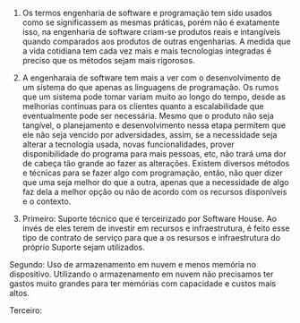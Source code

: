 1. Os termos engenharia de software e programação tem sido usados como se significassem as mesmas práticas, porém não é exatamente isso, na engenharia de software criam-se produtos reais e intangíveis quando comparados aos produtos de outras engenharias. 
A medida que a vida cotidiana tem cada vez mais e mais tecnologias integradas é preciso que os métodos sejam mais rigorosos. 

2. A engenharaia de software tem mais a ver com o desenvolvimento de um sistema do que apenas as linguagens de programação. Os rumos que um sistema pode tomar variam muito ao longo do tempo, desde as melhorias contínuas para os clientes quanto a escalabilidade que eventualmente pode ser necessária. Mesmo que o produto não seja tangível, o planejamento e desenvolvimento nessa etapa permitem que ele não seja vencido por adversidades, assim, se a necessidade seja alterar a tecnologia usada, novas funcionalidades, prover disponibilidade do programa para mais pessoas, etc, não trará uma dor de cabeça tão grande ao fazer as alterações.
Existem diversos métodos e técnicas para se fazer algo com programação, então, não quer dizer que uma seja melhor do que a outra, apenas que a necessidade de algo faz dela a melhor opção ou não de acordo com os recursos disponíveis e o contexto.

3. Primeiro: Suporte técnico que é terceirizado por Software House. Ao invés de eles terem de investir em recursos e infraestrutura, é feito esse tipo de contrato de serviço para que a os resursos e infraestrutura do próprio Suporte sejam utilizados.

Segundo: Uso de armazenamento em nuvem e menos memória no dispositivo. Utilizando o armazenamento em nuvem não precisamos ter gastos muito grandes para ter memórias com capacidade e custos mais altos.

Terceiro: 
